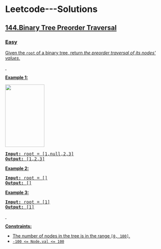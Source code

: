 # Leetcode---Solutions
<h2><a href="https://leetcode.com/problems/binary-tree-preorder-traversal/description/">
  144.Binary Tree Preorder Traversal
  </h2>
  <h3>Easy</h3>
  <p>Given the <code>root</code> of a binary tree, return <em>the preorder traversal of its nodes' values</em>.</p>
  <p>&nbsp;</p>
  <p><strong>Example 1:</strong></p>
  <img alt="" src="https://assets.leetcode.com/uploads/2020/09/15/inorder_1.jpg" style="width: 125px; height: 200px;">
  <pre><strong>Input:</strong> root = [1,null,2,3]
<strong>Output:</strong> [1,2,3]
</pre>
  <p><strong>Example 2:</strong></p>
  <pre><strong>Input:</strong> root = []
<strong>Output:</strong> []
</pre>
  <p><strong>Example 3:</strong></p>
  <pre><strong>Input:</strong> root = [1]
<strong>Output:</strong> [1]
</pre>
  <p>&nbsp;</p>
  <p><strong>Constraints:</strong></p>
  <ul>
	<li>The number of nodes in the tree is in the range <code>[0, 100]</code>.</li>
	<li><code>-100 &lt;= Node.val &lt;= 100</code></li>
</ul>
